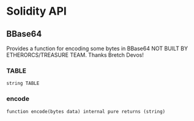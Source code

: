 # Solidity API

## BBase64

Provides a function for encoding some bytes in BBase64
NOT BUILT BY ETHERORCS/TREASURE TEAM. Thanks Bretch Devos!

### TABLE

```solidity
string TABLE
```

### encode

```solidity
function encode(bytes data) internal pure returns (string)
```

